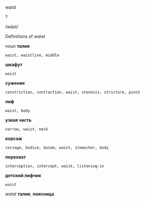 waist

?

/wāst/

Definitions of _waist_

noun
**талия**

    waist, waistline, middle
**шкафут**

    waist
**сужение**

    constriction, contraction, waist, stenosis, stricture, pinch
**лиф**

    waist, body
**узкая часть**

    narrow, waist, neck
**корсаж**

    corsage, bodice, bosom, waist, stomacher, body
**перехват**

    interception, intercept, waist, listening-in
**детский лифчик**

    waist

_waist_
**талия**, **поясница**